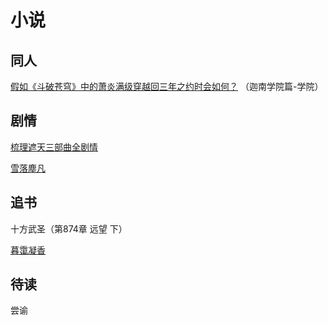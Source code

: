 # 小说

## 同人

[假如《斗破苍穹》中的萧炎满级穿越回三年之约时会如何？](https://www.zhihu.com/question/505387644/answer/2267795252) （迦南学院篇-学院）

## 剧情

[梳理遮天三部曲全剧情](https://www.zhihu.com/question/460617442/answer/2021124530)

[雪落塵凡](https://rosonbook.com/forum-69-1.html)

## 追书

十方武圣（第874章 远望 下）

[暮霭凝香](https://www.cool18.com/bbs4/index.php?app=forum&act=threadview&tid=13911169)

## 待读

尝谕

